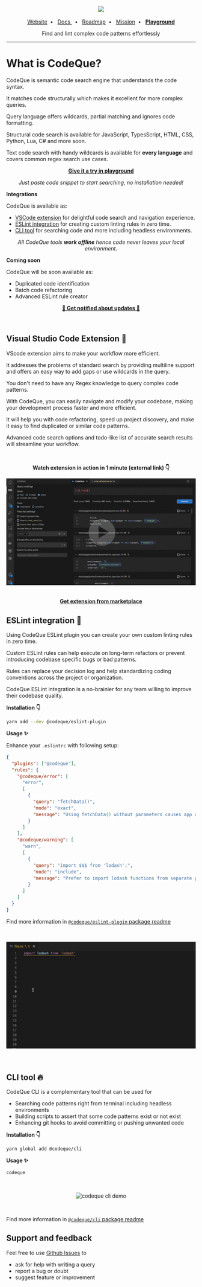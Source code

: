 <p align="center">
  <a href="https://codeque.co/?utm_source=readme_main" title="Learn more about CodeQue" target="_blank">
    <img src="https://github.com/codeque-co/codeque/blob/master/packages/vscode/media/logoShort.png?raw=true" width="150px" />
  </a>
  <br/>
  </p>
<p align="center">
  <a href="https://codeque.co/?utm_source=readme_main">Website</a>&nbsp;&nbsp;•&nbsp;&nbsp;  
  <a href="https://codeque.co/docs?utm_source=readme_main">Docs </a>&nbsp;&nbsp;•&nbsp;&nbsp; 
  <a href="https://codeque.co/roadmap?utm_source=readme_main">Roadmap</a>&nbsp;&nbsp;•&nbsp;&nbsp; 
  <a href="https://codeque.co/mission?utm_source=readme_main">Mission</a>&nbsp;&nbsp;•&nbsp;&nbsp; 
  <a href="https://codeque.co/playground?utm_source=readme_main"><b>Playground</b></a>
</p>

<p align="center">Find and lint complex code patterns effortlessly</p>

---

# What is CodeQue?

CodeQue is semantic code search engine that understands the code syntax.

It matches code structurally which makes it excellent for more complex queries.

Query language offers wildcards, partial matching and ignores code formatting.

Structural code search is available for JavaScript, TypesScript, HTML, CSS, Python, Lua, C# and more soon.

Text code search with handy wildcards is available for **every language** and covers common regex search use cases.

<p align="center"><a href="https://codeque.co/playground?utm_source=readme_main"><b>Give it a try in 
 playground</b></a></p>

<p align="center"><i>Just paste code snippet to start searching, no installation needed!</i></p>

**Integrations**

CodeQue is available as:

- [VSCode extension](https://marketplace.visualstudio.com/items?itemName=CodeQue.codeque) for delightful code search and navigation experience.
- [ESLint integration](https://www.npmjs.com/package/@codeque/eslint-plugin) for creating custom linting rules in zero time.
- [CLI tool](https://www.npmjs.com/package/@codeque/cli) for searching code and more including headless environments.

<p align="center"><i>All CodeQue tools <b>work offline</b> hence code never leaves your local environment.</i></p>

**Coming soon**

CodeQue will be soon available as:

- Duplicated code identification
- Batch code refactoring
- Advanced ESLint rule creator

<p align="center"><a href="https://jayu.dev/newsletter?utm_source=readme_main"><b>🔔 Get notified about updates 🔔 </b></a></p>

</br>

<!-- HERO END -->

<!-- VSCODE INTRO START -->

## Visual Studio Code Extension 🔮

VScode extension aims to make your workflow more efficient.

It addresses the problems of standard search by providing multiline support and offers an easy way to add gaps or use wildcards in the query.

You don't need to have any Regex knowledge to query complex code patterns.

With CodeQue, you can easily navigate and modify your codebase, making your development process faster and more efficient.

It will help you with code refactoring, speed up project discovery, and make it easy to find duplicated or similar code patterns.

Advanced code search options and todo-like list of accurate search results will streamline your workflow.

</br>

<p align="center"><b>Watch extension in action in 1 minute (external link) 👇</b></p>

<a href="https://codeque.co/vscode-demo-sound.mp4?utm_source=readme_main" target="_blank" title="Click to watch demo video">
    <img src="https://github.com/codeque-co/codeque/blob/master/packages/vscode/readme-media/intro.gif?raw=true" />
</a>

</br>

<!-- VSCODE INTRO END -->

</br>

<p align="center"><a href="https://marketplace.visualstudio.com/items?itemName=CodeQue.codeque"><b>Get extension from marketplace</b></a></p>
  
<!-- ESLINT INTRO START -->
## ESLint integration 💅

Using CodeQue ESLint plugin you can create your own custom linting rules in zero time.

Custom ESLint rules can help execute on long-term refactors or prevent introducing codebase specific bugs or bad patterns.

Rules can replace your decision log and help standardizing coding conventions across the project or organization.

CodeQue ESLint integration is a no-brainier for any team willing to improve their codebase quality.

<!-- ESLINT INTRO END -->

**Installation 👇**

```sh
yarn add --dev @codeque/eslint-plugin
```

**Usage ✨**

Enhance your `.eslintrc` with following setup:

```json
{
  "plugins": ["@codeque"],
  "rules": {
    "@codeque/error": [
      "error",
      [
        {
          "query": "fetchData()",
          "mode": "exact",
          "message": "Using fetchData() without parameters causes app crash!"
        }
      ]
    ],
    "@codeque/warning": [
      "warn",
      [
        {
          "query": "import $$$ from 'lodash';",
          "mode": "include",
          "message": "Prefer to import lodash functions from separate packages like 'lodash.debounce'"
        }
      ]
    ]
  }
}
```

Find more information in [`@codeque/eslint-plugin` package readme](https://www.npmjs.com/package/@codeque/eslint-plugin)

</br>

<p align="center">
<img src="https://github.com/codeque-co/codeque/blob/master/packages/eslint/readme-media/getting-started.gif?raw=true" />
</p>

</br>
  
<!-- CLI INTRO START -->
## CLI tool 🔥

CodeQue CLI is a complementary tool that can be used for

- Searching code patterns right from terminal including headless environments
- Building scripts to assert that some code patterns exist or not exist
- Enhancing git hooks to avoid committing or pushing unwanted code

<!-- CLI INTRO END -->

**Installation 👇**

```sh
yarn global add @codeque/cli
```

**Usage ✨**

```sh
codeque
```

</br>

<p align="center"><img src="./packages/cli/demo.gif" alt="codeque cli demo" /><p>

</br>

Find more information in [`@codeque/cli` package readme](https://www.npmjs.com/package/@codeque/cli)

<!-- FOOTER START -->

## Support and feedback

Feel free to use [Github Issues](https://github.com/codeque-co/codeque/issues)
to

- ask for help with writing a query
- report a bug or doubt
- suggest feature or improvement
